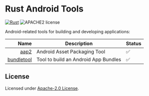 # Rust Android Tools

[![Rust](https://github.com/dodorare/android-tools-rs/workflows/ci/badge.svg)](https://github.com/dodorare/android-tools-rs/actions) ![APACHE2 license](https://img.shields.io/badge/License-APACHE2-green.svg)

Android-related tools for building and developing applications:

| Name | Description | Status |
| -----: | ----------- | ------------- |
| [aap2](https://developer.android.com/studio/command-line/aapt2) | Android Asset Packaging Tool | ✅ |
| [bundletool](https://developer.android.com/studio/command-line/bundletool) | Tool to build an Android App Bundles | ✅ |

## License

Licensed under [Apache-2.0 License](LICENSE).
